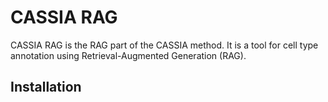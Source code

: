# CASSIA RAG

CASSIA RAG is the RAG part of the CASSIA method. It is a tool for cell type annotation using Retrieval-Augmented Generation (RAG).

## Installation 